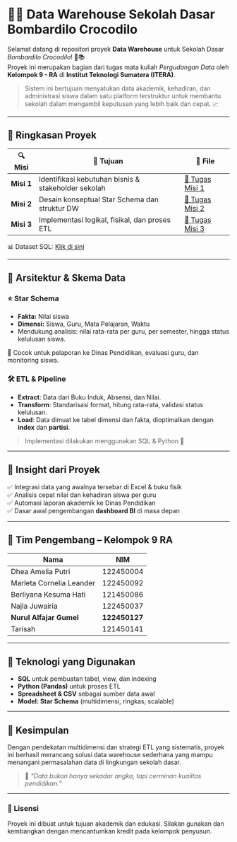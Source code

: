 # 🏫💡 Data Warehouse Sekolah Dasar Bombardilo Crocodilo

Selamat datang di repositori proyek **Data Warehouse** untuk Sekolah Dasar *Bombardilo Crocodilo*! 🎒📚  
Proyek ini merupakan bagian dari tugas mata kuliah *Pergudangan Data* oleh **Kelompok 9 - RA** di **Institut Teknologi Sumatera (ITERA)**.

> Sistem ini bertujuan menyatukan data akademik, kehadiran, dan administrasi siswa dalam satu platform terstruktur untuk membantu sekolah dalam mengambil keputusan yang lebih baik dan cepat. 📈

---

## 🚀 Ringkasan Proyek

| 🔍 Misi | 🎯 Tujuan | 📁 File |
|--------|----------|---------|
| **Misi 1** | Identifikasi kebutuhan bisnis & stakeholder sekolah | [📄 Tugas Misi 1](https://drive.google.com/file/d/1sAMgW4S-swRfxVZtu5HGwNi2iIXlzt_3/view?usp=drive_link) |
| **Misi 2** | Desain konseptual Star Schema dan struktur DW | [📄 Tugas Misi 2](https://drive.google.com/file/d/1xPL2LDic8q7QDZEgqZd6saUF2DF3MKmX/view?usp=drive_link) |
| **Misi 3** | Implementasi logikal, fisikal, dan proses ETL | [📄 Tugas Misi 3](https://drive.google.com/file/d/1OQJiCMFjdHNHARC1laVSuNWa_gBYHv50/view?usp=drive_link) |

📊 Dataset SQL: [Klik di sini](https://bit.ly/DatasetSQL_DW_Kel9_RA)

---

## 🧩 Arsitektur & Skema Data

### ⭐ Star Schema

- **Fakta:** Nilai siswa
- **Dimensi:** Siswa, Guru, Mata Pelajaran, Waktu
- Mendukung analisis: nilai rata-rata per guru, per semester, hingga status kelulusan siswa.

📌 Cocok untuk pelaporan ke Dinas Pendidikan, evaluasi guru, dan monitoring siswa.

### 🛠️ ETL & Pipeline

- **Extract**: Data dari Buku Induk, Absensi, dan Nilai.
- **Transform**: Standarisasi format, hitung rata-rata, validasi status kelulusan.
- **Load**: Data dimuat ke tabel dimensi dan fakta, dioptimalkan dengan **index** dan **partisi**.

> Implementasi dilakukan menggunakan SQL & Python 🐍

---

## 🧠 Insight dari Proyek

✅ Integrasi data yang awalnya tersebar di Excel & buku fisik  
✅ Analisis cepat nilai dan kehadiran siswa per guru  
✅ Automasi laporan akademik ke Dinas Pendidikan  
✅ Dasar awal pengembangan **dashboard BI** di masa depan

---

## 👥 Tim Pengembang – Kelompok 9 RA

| Nama | NIM |
|------|-----|
| Dhea Amelia Putri | 122450004 |
| Marleta Cornelia Leander | 122450092 |
| Berliyana Kesuma Hati | 121450086 |
| Najla Juwairia | 122450037 |
| **Nurul Alfajar Gumel** | **122450127** |
| Tarisah | 121450141 |

---

## 📌 Teknologi yang Digunakan

- **SQL** untuk pembuatan tabel, view, dan indexing
- **Python (Pandas)** untuk proses ETL
- **Spreadsheet & CSV** sebagai sumber data awal
- **Model: Star Schema** (multidimensi, ringkas, scalable)

---

## 🏁 Kesimpulan

Dengan pendekatan multidimensi dan strategi ETL yang sistematis, proyek ini berhasil merancang solusi data warehouse sederhana yang mampu menangani permasalahan data di lingkungan sekolah dasar.

> 💬 *“Data bukan hanya sekadar angka, tapi cerminan kualitas pendidikan.”*

---

### 📎 Lisensi

Proyek ini dibuat untuk tujuan akademik dan edukasi. Silakan gunakan dan kembangkan dengan mencantumkan kredit pada kelompok penyusun.

